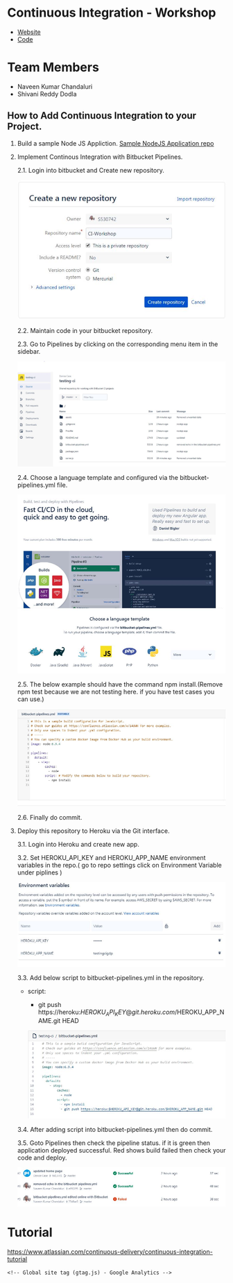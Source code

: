 # Continuous Integration - Workshop

* [Website](https://testingcigdp.herokuapp.com)
* [Code](https://bitbucket.org/professorcase/testing-ci)

# Team Members

* Naveen Kumar Chandaluri
* Shivani Reddy Dodla

## How to Add Continuous Integration to your Project.

1. Build a sample Node JS Appliction.
   [Sample NodeJS Application repo](https://bitbucket.org/professorcase/testing-ci)
2. Implement Continous Integration with Bitbucket Pipelines.
    
    2.1. Login into  bitbucket and Create new repository.
       
    ![Create](/images/1.png)
       
    2.2. Maintain code in your bitbucket repository.
    
    2.3. Go to Pipelines by clicking on the corresponding menu item in the sidebar.
    
    ![Pipe](/images/2.png)
    
    2.4. Choose a language template and configured via the bitbucket-pipelines.yml file.
        
    ![Choose](/images/3.png)
    
    2.5. The below example should have the command npm install.(Remove npm test because we are not testing here. if you have test cases you can use.)
    
    ![YML](/images/4.png)
    
    2.6. Finally do commit.
    
 3. Deploy this repository to Heroku via the Git interface.
    
    3.1. Login into Heroku and create new app.
    
    3.2. Set HEROKU_API_KEY and HEROKU_APP_NAME environment variables in the repo.( go to repo settings click on Environment Variable under piplines )
    
       ![YMLCode](/images/5EnvironmentVariables.png)
    
    3.3. Add below script to bitbucket-pipelines.yml in the repository.
    
    - script:
    
       - git push https://heroku:$HEROKU_API_KEY@git.heroku.com/$HEROKU_APP_NAME.git HEAD
      
       ![YMLCode](/images/7Ymlfile.png)
    
    3.4. After adding script into bitbucket-pipelines.yml then do commit.
    
    3.5. Goto Pipelines then check the pipeline status. if it is green then application deployed successful. Red shows build failed then check your code and deploy.
      
       ![final](/images/8succes.png)

# Tutorial

https://www.atlassian.com/continuous-delivery/continuous-integration-tutorial






    <!-- Global site tag (gtag.js) - Google Analytics -->
<script async src="https://www.googletagmanager.com/gtag/js?id=UA-128479171-1"></script>
<script>
  window.dataLayer = window.dataLayer || [];
  function gtag(){dataLayer.push(arguments);}
  gtag('js', new Date());

  gtag('config', 'UA-128479171-1');
</script>
